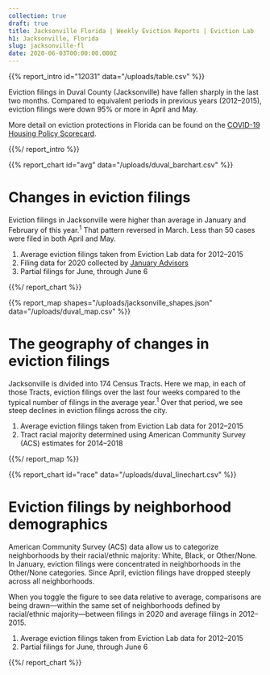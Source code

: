 ```yaml
---
collection: true
draft: true
title: Jacksonville Florida | Weekly Eviction Reports | Eviction Lab
h1: Jacksonville, Florida
slug: jacksonville-fl
date: 2020-06-03T00:00:00.000Z
---
```


{{% report_intro id="12031" data="/uploads/table.csv" %}}





Eviction filings in Duval County (Jacksonville) have fallen sharply in the last two months. Compared to equivalent periods in previous years (2012–2015), eviction filings were down 95% or more in April and May. 

More detail on eviction protections in Florida can be found on the [COVID-19 Housing Policy Scorecard](https://evictionlab.org/covid-policy-scorecard/fl/).





{{%/ report_intro %}}



{{% report_chart id="avg" data="/uploads/duval_barchart.csv" %}}

# Changes in eviction filings

Eviction filings in Jacksonville were higher than average in January and February of this year.<sup>1</sup> That pattern reversed in March. Less than 50 cases were filed in both April and May.

1. Average eviction filings taken from Eviction Lab data for 2012–2015
2. Filing data for 2020 collected by [January Advisors](https://www.januaryadvisors.com/)
3. Partial filings for June, through June 6

{{%/ report_chart %}}



{{% report_map shapes="/uploads/jacksonville_shapes.json" data="/uploads/duval_map.csv" %}}







# The geography of changes in eviction filings

Jacksonville is divided into 174 Census Tracts. Here we map, in each of those Tracts, eviction filings over the last four weeks compared to the typical number of filings in the average year.<sup>1</sup> Over that period, we see steep declines in eviction filings across the city.

1. Average eviction filings taken from Eviction Lab data for 2012–2015
2. Tract racial majority determined using American Community Survey (ACS) estimates for 2014–2018







{{%/ report_map %}}



{{% report_chart id="race" data="/uploads/duval_linechart.csv" %}}

# Eviction filings by neighborhood demographics

American Community Survey (ACS) data allow us to categorize neighborhoods by their racial/ethnic majority: White, Black, or Other/None. In January, eviction filings were concentrated in neighborhoods in the Other/None categories. Since April, eviction filings have dropped steeply across all neighborhoods.

When you toggle the figure to see data relative to average, comparisons are being drawn—within the same set of neighborhoods defined by racial/ethnic majority—between filings in 2020 and average filings in 2012–2015.

1. Average eviction filings taken from Eviction Lab data for 2012–2015
2. Partial filings for June, through June 6

{{%/ report_chart %}}
